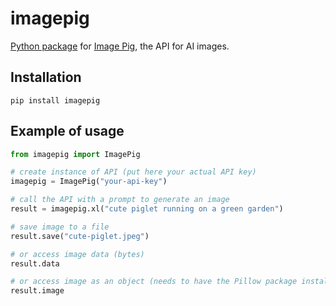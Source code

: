 # imagepig
[Python package](https://pypi.org/project/imagepig/) for [Image Pig](https://imagepig.com/), the API for AI images.

## Installation

```
pip install imagepig
```

## Example of usage

```python
from imagepig import ImagePig

# create instance of API (put here your actual API key)
imagepig = ImagePig("your-api-key")

# call the API with a prompt to generate an image
result = imagepig.xl("cute piglet running on a green garden")

# save image to a file
result.save("cute-piglet.jpeg")

# or access image data (bytes)
result.data

# or access image as an object (needs to have the Pillow package installed)
result.image
```
